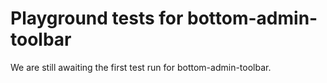 # Playground tests for bottom-admin-toolbar
We are still awaiting the first test run for bottom-admin-toolbar.
